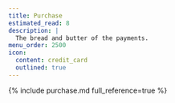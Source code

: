```yaml
---
title: Purchase
estimated_read: 8
description: |
  The bread and butter of the payments.
menu_order: 2500
icon:
  content: credit_card
  outlined: true
---
```


{% include purchase.md full_reference=true %}

